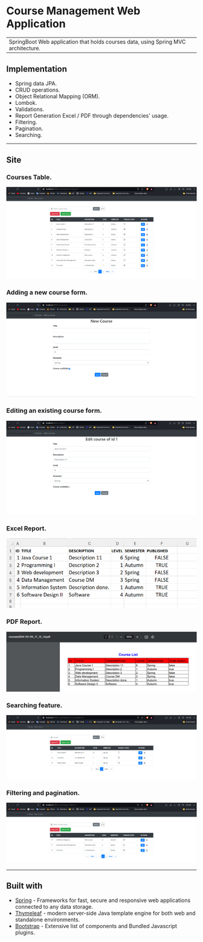 # ![]()
# Course Management Web Application
<table>
<tr>
<td>
    SpringBoot Web application that holds courses data, using Spring MVC architecture.
</td>
</tr>
</table>

## Implementation
* Spring data JPA.
* CRUD operations.
* Object Relational Mapping (ORM).
* Lombok.
* Validations.
* Report Generation Excel / PDF through dependencies' usage.
* Filtering.
* Pagination.
* Searching.
---
## Site

### Courses Table.
![](/images/tableCourse.png)

### Adding a new course form.
![](/images/addingCourse.png)

### Editing an existing course form.
![](/images/editingCourse.png)

### Excel Report.
![](images/excelExport.png)

### PDF Report.
![](images/pdfExport.png)

### Searching feature.
![](images/searching.png)

### Filtering and pagination.
![](images/filteringPagination.png)

---
## Built with
- [Spring](https://spring.io/) - Frameworks for fast, secure and responsive web applications connected to any data storage.
- [Thymeleaf](https://www.thymeleaf.org/) - modern server-side Java template engine for both web and standalone environments.
- [Bootstrap](http://getbootstrap.com/) - Extensive list of components and  Bundled Javascript plugins.

